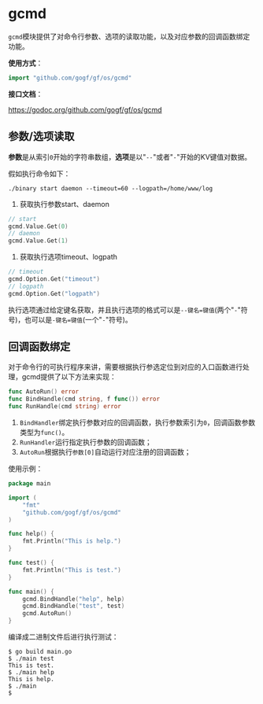 # gcmd

`gcmd`模块提供了对命令行参数、选项的读取功能，以及对应参数的回调函数绑定功能。

**使用方式**：
```go
import "github.com/gogf/gf/os/gcmd"
```

**接口文档**：

https://godoc.org/github.com/gogf/gf/os/gcmd

## 参数/选项读取

**参数**是从索引`0`开始的字符串数组，**选项**是以"`--`"或者"`-`"开始的KV键值对数据。

假如执行命令如下：
```
./binary start daemon --timeout=60 --logpath=/home/www/log
```
1. 获取执行参数start、daemon
```go
// start
gcmd.Value.Get(0)
// daemon
gcmd.Value.Get(1)
```


1. 获取执行选项timeout、logpath
```go
// timeout
gcmd.Option.Get("timeout")
// logpath
gcmd.Option.Get("logpath")
```

执行选项通过给定键名获取，并且执行选项的格式可以是```--键名=键值```(两个"`-`"符号)，也可以是```-键名=键值```(一个"`-`"符号)。


## 回调函数绑定

对于命令行的可执行程序来讲，需要根据执行参选定位到对应的入口函数进行处理，gcmd提供了以下方法来实现：
```go
func AutoRun() error
func BindHandle(cmd string, f func()) error
func RunHandle(cmd string) error
```

1. `BindHandler`绑定执行参数对应的回调函数，执行参数索引为`0`，回调函数参数类型为`func()`。
2. `RunHandler`运行指定执行参数的回调函数；
3. `AutoRun`根据执行`参数[0]`自动运行对应注册的回调函数； 

使用示例：
```go
package main

import (
    "fmt"
    "github.com/gogf/gf/os/gcmd"
)

func help() {
    fmt.Println("This is help.")
}

func test() {
    fmt.Println("This is test.")
}

func main() {
    gcmd.BindHandle("help", help)
    gcmd.BindHandle("test", test)
    gcmd.AutoRun()
}
```
编译成二进制文件后进行执行测试：
```shell
$ go build main.go 
$ ./main test
This is test.
$ ./main help
This is help.
$ ./main 
$ 
```








